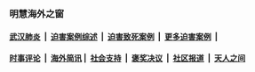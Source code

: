 
### 明慧海外之窗

####  [武汉肺炎](indexes/365.md?t=04041500) &nbsp;|&nbsp;  [迫害案例综述](indexes/328.md?t=04041500) &nbsp;|&nbsp; [迫害致死案例](indexes/277.md?t=04041500)  &nbsp;|&nbsp; [更多迫害案例](indexes/81.md?t=04041500)  &nbsp;|&nbsp; 
####  [时事评论](indexes/19.md?t=04041500) &nbsp;|&nbsp; [海外简讯](indexes/245.md?t=04041500)&nbsp;|&nbsp;  [社会支持](indexes/140.md?t=04041500) &nbsp;|&nbsp; [褒奖决议](indexes/282.md?t=04041500) &nbsp;|&nbsp; [社区报道](indexes/91.md?t=04041500)  &nbsp;|&nbsp; [天人之间](indexes/78.md?t=04041500) 

